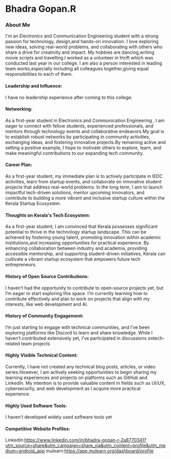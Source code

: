 # Bhadra Gopan.R

### About Me

I'm an Electronics and Communication Engineering student with a strong passion for technology, design,and hands-on innovation. 
I love exploring new ideas, solving real-world problems, and collaborating with others who share a drive for creativity and impact.
My hobbies are dancing,writing movie scripts and travelling.I worked as a volunteer in thrift which was conducted last year in our college.
I am also a person interested in leading team works,especially including all colleagues together,giving equal responsibilities to each of them.



#### Leadership and Influence: 
I have no leadership experience after coming to this college.


#### Networking:
As a first-year student in Electronics and Communication Engineering , I am eager to connect with fellow students, experienced professionals,
and mentors through technology events and collaborative endeavors.My goal is to establish robust networks by participating in community activities, 
exchanging ideas, and fostering innovative projects.By remaining active and setting a positive example, I hope to motivate others to explore, learn, 
and make meaningful contributions to our expanding tech community.

#### Career Plan: 
As a first-year student, my immediate plan is to actively participate in IEDC activities, learn from startup events,
and collaborate on innovative student projects that address real-world problems. In the long term, I aim to launch impactful tech-driven solutions,
mentor upcoming innovators, and contribute to building a more vibrant and inclusive startup culture within the Kerala Startup Ecosystem.

#### Thoughts on Kerala's Tech Ecosystem:
As a first-year student, I am convinced that Kerala possesses significant potential to thrive in the technology startup landscape.
This can be achieved by fostering young talent, promoting innovation within academic institutions,and increasing opportunities for 
practical experience. By enhancing collaboration between industry and academia, providing accessible mentorship,
and supporting student-driven initiatives, Kerala can cultivate a vibrant startup ecosystem that empowers future tech entrepreneurs.

#### History of Open Source Contributions: 
I haven’t had the opportunity to contribute to open-source projects yet, but I’m eager to start exploring this space. 
I’m currently learning how to contribute effectively and plan to work on projects that align with my interests, like web development and AI.

#### History of Community Engagement: 
I’m just starting to engage with technical communities, and I’ve been exploring platforms like
Discord to learn and share knowledge. While I haven’t contributed extensively yet, I’ve participated in discussions ontech-related team projects

#### Highly Visible Technical Content:
Currently, I have not created any technical blog posts, articles, or video series.However, I am actively seeking opportunities to begin sharing my 
learning experiences and projects on platforms such as GitHub and LinkedIn. My intention is to provide valuable content in fields such as UI/UX,
cybersecurity, and web development as I acquire more practical experience.

#### Highly Used Software Tools:
I haven’t developed widely used software tools yet



#### Competitive Website Profiles:
LinkedIn:https://www.linkedin.com/in/bhadra-gopan-r-2a8770341?utm_source=share&utm_campaign=share_via&utm_content=profile&utm_medium=android_app
mulearn:https://app.mulearn.org/dashboard/profile







